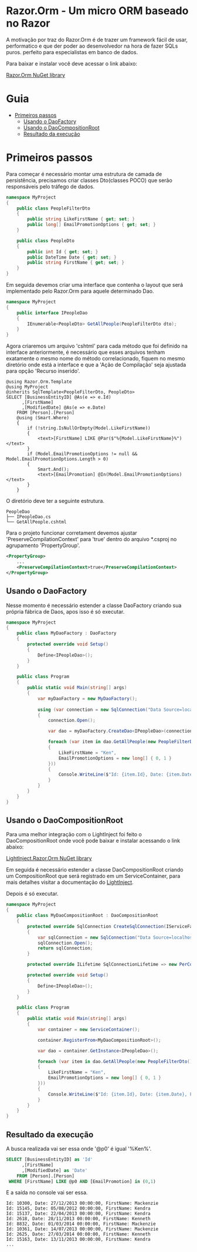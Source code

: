 Razor.Orm - Um micro ORM baseado no Razor
========================================

A motivação por traz do Razor.Orm é de trazer um framework fácil de usar, performatico e que der poder ao desenvolvedor na hora de fazer SQLs puros. perfeito para especialistas em banco de dados.

Para baixar e instalar você deve acessar o link abaixo:

[Razor.Orm NuGet library](https://www.nuget.org/packages/Razor.Orm)

# Guia
- [Primeiros passos](#primeiros-passos)
  * [Usando o DaoFactory](#usando-o-daofactory)
  * [Usando o DaoCompositionRoot](#usando-o-daocompositionroot)
  * [Resultado da execução](#resultado-da-execução)

# Primeiros passos

Para começar é necessário montar uma estrutura de camada de persistência, precisamos criar classes Dto(classes POCO) que serão responsáveis pelo tráfego de dados.

```csharp
namespace MyProject
{
    public class PeopleFilterDto
    {
        public string LikeFirstName { get; set; }
        public long[] EmailPromotionOptions { get; set; }
    }

    public class PeopleDto
    {
        public int Id { get; set; }
        public DateTime Date { get; set; }
        public string FirstName { get; set; }
    }
}
```

Em seguida devemos criar uma interface que contenha o layout que será implementado pelo Razor.Orm para aquele determinado Dao.

```csharp
namespace MyProject
{
    public interface IPeopleDao
    {
        IEnumerable<PeopleDto> GetAllPeople(PeopleFilterDto dto);
    }
}
```

Agora criaremos um arquivo 'cshtml' para cada método que foi definido na interface anteriormente, é necessário que esses arquivos tenham exatamente o mesmo nome do método correlacionado, fiquem no mesmo diretório onde está a interface e que a 'Ação de Compilação' seja ajustada para opção 'Recurso inserido'.

```cshtml
@using Razor.Orm.Template
@using MyProject
@inherits SqlTemplate<PeopleFilterDto, PeopleDto>
SELECT [BusinessEntityID] @As(e => e.Id)
      ,[FirstName]
      ,[ModifiedDate] @As(e => e.Date)
    FROM [Person].[Person]
    @using (Smart.Where)
    {
        if (!string.IsNullOrEmpty(Model.LikeFirstName))
        {
            <text>[FirstName] LIKE @Par($"%{Model.LikeFirstName}%")</text>
        }
        if (Model.EmailPromotionOptions != null && Model.EmailPromotionOptions.Length > 0)
        {
            Smart.And();
            <text>[EmailPromotion] @In(Model.EmailPromotionOptions)</text>
        }
    }
```

O diretório deve ter a seguinte estrutura.

```
PeopleDao
├── IPeopleDao.cs
└── GetAllPeople.cshtml
```

Para o projeto funcionar corretament devemos ajustar 'PreserveCompilationContext' para 'true' dentro do arquivo *.csproj no agrupamento 'PropertyGroup'.

```xml
<PropertyGroup>
    ...
    <PreserveCompilationContext>true</PreserveCompilationContext>
</PropertyGroup>
```

## Usando o DaoFactory

Nesse momento é necessário estender a classe DaoFactory criando sua própria fábrica de Daos, apos isso é só executar.

```csharp
namespace MyProject
{
    public class MyDaoFactory : DaoFactory
    {
        protected override void Setup()
        {
            Define<IPeopleDao>();
        }
    }

    public class Program
    {
        public static void Main(string[] args)
        {
            var myDaoFactory = new MyDaoFactory();
        
            using (var connection = new SqlConnection("Data Source=localhost\\SQLEXPRESS;Initial Catalog=AdventureWorks2017;Integrated Security=True"))
            {
                connection.Open();

                var dao = myDaoFactory.CreateDao<IPeopleDao>(connection);

                foreach (var item in dao.GetAllPeople(new PeopleFilterDto()
                {
                    LikeFirstName = "Ken",
                    EmailPromotionOptions = new long[] { 0, 1 }
                }))
                {
                    Console.WriteLine($"Id: {item.Id}, Date: {item.Date}, FirstName: {item.FirstName}");
                }
            }
        }
    }
}
```

## Usando o DaoCompositionRoot

Para uma melhor integração com o LightInject foi feito o DaoCompositionRoot onde você pode baixar e instalar acessando o link abaixo:

[LightInject.Razor.Orm NuGet library](https://www.nuget.org/packages/LightInject.Razor.Orm)

Em seguida é necessário estender a classe DaoCompositionRoot criando um CompositionRoot que será registrado em um ServiceContainer, para mais detalhes visitar a documentação do [LightInject](https://www.lightinject.net/).

Depois é só executar.

```csharp
namespace MyProject
{
    public class MyDaoCompositionRoot : DaoCompositionRoot
    {
        protected override SqlConnection CreateSqlConnection(IServiceFactory serviceFactory)
        {
            var sqlConnection = new SqlConnection("Data Source=localhost\\SQLEXPRESS;Initial Catalog=AdventureWorks2017;Integrated Security=True");
            sqlConnection.Open();
            return sqlConnection;
        }

        protected override ILifetime SqlConnectionLifetime => new PerContainerLifetime();

        protected override void Setup()
        {
            Define<IPeopleDao>();
        }
    }

    public class Program
    {
        public static void Main(string[] args)
        {
            var container = new ServiceContainer();

            container.RegisterFrom<MyDaoCompositionRoot>();

            var dao = container.GetInstance<IPeopleDao>();

            foreach (var item in dao.GetAllPeople(new PeopleFilterDto()
            {
                LikeFirstName = "Ken",
                EmailPromotionOptions = new long[] { 0, 1 }
            }))
            {
                Console.WriteLine($"Id: {item.Id}, Date: {item.Date}, FirstName: {item.FirstName}");
            }
        }
    }
}
```

## Resultado da execução

A busca realizada vai ser essa onde '@p0' é igual '%Ken%'.

```sql
SELECT [BusinessEntityID] as 'Id'
      ,[FirstName]
      ,[ModifiedDate] as 'Date'
    FROM [Person].[Person]
 WHERE [FirstName] LIKE @p0 AND [EmailPromotion] in (0,1)
```

E a saída no console vai ser essa.

```
Id: 10300, Date: 27/12/2013 00:00:00, FirstName: Mackenzie
Id: 15145, Date: 05/08/2012 00:00:00, FirstName: Kendra
Id: 15137, Date: 22/04/2013 00:00:00, FirstName: Kendra
Id: 2618, Date: 28/11/2013 00:00:00, FirstName: Kenneth
Id: 8832, Date: 01/03/2014 00:00:00, FirstName: Mackenzie
Id: 10361, Date: 14/07/2013 00:00:00, FirstName: Mackenzie
Id: 2625, Date: 27/03/2014 00:00:00, FirstName: Kenneth
Id: 15163, Date: 13/11/2013 00:00:00, FirstName: Kendra
...
```
